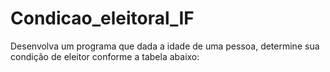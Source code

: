 # Condicao_eleitoral_IF
 Desenvolva um programa que dada a idade de uma pessoa, determine sua condição de eleitor conforme a tabela abaixo:
